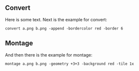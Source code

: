 
## Convert

Here is some text. Next is the example for convert: 

```{.imagemagick}
convert a.png b.png -append -bordercolor red -border 6
```

## Montage

And then there is the example for montage:

```{.imagemagick}
montage a.png b.png -geometry +3+3 -background red -tile 1x
```
